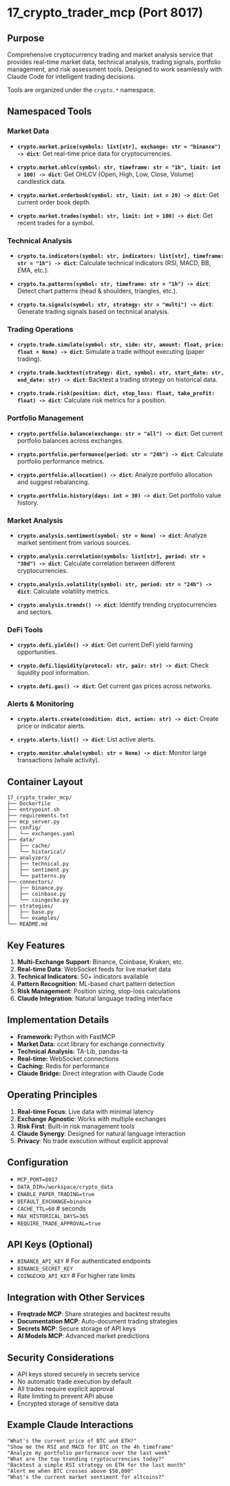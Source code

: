 # 17_crypto_trader_mcp (Port 8017)

## Purpose
Comprehensive cryptocurrency trading and market analysis service that provides real-time market data, technical analysis, trading signals, portfolio management, and risk assessment tools. Designed to work seamlessly with Claude Code for intelligent trading decisions.

Tools are organized under the `crypto.*` namespace.

## Namespaced Tools

### Market Data
- **`crypto.market.price(symbols: list[str], exchange: str = "binance") -> dict`**: 
  Get real-time price data for cryptocurrencies.

- **`crypto.market.ohlcv(symbol: str, timeframe: str = "1h", limit: int = 100) -> dict`**: 
  Get OHLCV (Open, High, Low, Close, Volume) candlestick data.

- **`crypto.market.orderbook(symbol: str, limit: int = 20) -> dict`**: 
  Get current order book depth.

- **`crypto.market.trades(symbol: str, limit: int = 100) -> dict`**: 
  Get recent trades for a symbol.

### Technical Analysis
- **`crypto.ta.indicators(symbol: str, indicators: list[str], timeframe: str = "1h") -> dict`**: 
  Calculate technical indicators (RSI, MACD, BB, EMA, etc.).

- **`crypto.ta.patterns(symbol: str, timeframe: str = "1h") -> dict`**: 
  Detect chart patterns (head & shoulders, triangles, etc.).

- **`crypto.ta.signals(symbol: str, strategy: str = "multi") -> dict`**: 
  Generate trading signals based on technical analysis.

### Trading Operations
- **`crypto.trade.simulate(symbol: str, side: str, amount: float, price: float = None) -> dict`**: 
  Simulate a trade without executing (paper trading).

- **`crypto.trade.backtest(strategy: dict, symbol: str, start_date: str, end_date: str) -> dict`**: 
  Backtest a trading strategy on historical data.

- **`crypto.trade.risk(position: dict, stop_loss: float, take_profit: float) -> dict`**: 
  Calculate risk metrics for a position.

### Portfolio Management
- **`crypto.portfolio.balance(exchange: str = "all") -> dict`**: 
  Get current portfolio balances across exchanges.

- **`crypto.portfolio.performance(period: str = "24h") -> dict`**: 
  Calculate portfolio performance metrics.

- **`crypto.portfolio.allocation() -> dict`**: 
  Analyze portfolio allocation and suggest rebalancing.

- **`crypto.portfolio.history(days: int = 30) -> dict`**: 
  Get portfolio value history.

### Market Analysis
- **`crypto.analysis.sentiment(symbol: str = None) -> dict`**: 
  Analyze market sentiment from various sources.

- **`crypto.analysis.correlation(symbols: list[str], period: str = "30d") -> dict`**: 
  Calculate correlation between different cryptocurrencies.

- **`crypto.analysis.volatility(symbol: str, period: str = "24h") -> dict`**: 
  Calculate volatility metrics.

- **`crypto.analysis.trends() -> dict`**: 
  Identify trending cryptocurrencies and sectors.

### DeFi Tools
- **`crypto.defi.yields() -> dict`**: 
  Get current DeFi yield farming opportunities.

- **`crypto.defi.liquidity(protocol: str, pair: str) -> dict`**: 
  Check liquidity pool information.

- **`crypto.defi.gas() -> dict`**: 
  Get current gas prices across networks.

### Alerts & Monitoring
- **`crypto.alerts.create(condition: dict, action: str) -> dict`**: 
  Create price or indicator alerts.

- **`crypto.alerts.list() -> dict`**: 
  List active alerts.

- **`crypto.monitor.whale(symbol: str = None) -> dict`**: 
  Monitor large transactions (whale activity).

## Container Layout
```
17_crypto_trader_mcp/
├── Dockerfile
├── entrypoint.sh
├── requirements.txt
├── mcp_server.py
├── config/
│   └── exchanges.yaml
├── data/
│   ├── cache/
│   └── historical/
├── analyzers/
│   ├── technical.py
│   ├── sentiment.py
│   └── patterns.py
├── connectors/
│   ├── binance.py
│   ├── coinbase.py
│   └── coingecko.py
├── strategies/
│   ├── base.py
│   └── examples/
└── README.md
```

## Key Features

1. **Multi-Exchange Support**: Binance, Coinbase, Kraken, etc.
2. **Real-time Data**: WebSocket feeds for live market data
3. **Technical Indicators**: 50+ indicators available
4. **Pattern Recognition**: ML-based chart pattern detection
5. **Risk Management**: Position sizing, stop-loss calculations
6. **Claude Integration**: Natural language trading interface

## Implementation Details
- **Framework:** Python with FastMCP
- **Market Data:** ccxt library for exchange connectivity
- **Technical Analysis:** TA-Lib, pandas-ta
- **Real-time:** WebSocket connections
- **Caching:** Redis for performance
- **Claude Bridge:** Direct integration with Claude Code

## Operating Principles
1. **Real-time Focus**: Live data with minimal latency
2. **Exchange Agnostic**: Works with multiple exchanges
3. **Risk First**: Built-in risk management tools
4. **Claude Synergy**: Designed for natural language interaction
5. **Privacy**: No trade execution without explicit approval

## Configuration
- `MCP_PORT=8017`
- `DATA_DIR=/workspace/crypto_data`
- `ENABLE_PAPER_TRADING=true`
- `DEFAULT_EXCHANGE=binance`
- `CACHE_TTL=60` # seconds
- `MAX_HISTORICAL_DAYS=365`
- `REQUIRE_TRADE_APPROVAL=true`

## API Keys (Optional)
- `BINANCE_API_KEY` # For authenticated endpoints
- `BINANCE_SECRET_KEY`
- `COINGECKO_API_KEY` # For higher rate limits

## Integration with Other Services
- **Freqtrade MCP**: Share strategies and backtest results
- **Documentation MCP**: Auto-document trading strategies
- **Secrets MCP**: Secure storage of API keys
- **AI Models MCP**: Advanced market predictions

## Security Considerations
- API keys stored securely in secrets service
- No automatic trade execution by default
- All trades require explicit approval
- Rate limiting to prevent API abuse
- Encrypted storage of sensitive data

## Example Claude Interactions
```
"What's the current price of BTC and ETH?"
"Show me the RSI and MACD for BTC on the 4h timeframe"
"Analyze my portfolio performance over the last week"
"What are the top trending cryptocurrencies today?"
"Backtest a simple RSI strategy on ETH for the last month"
"Alert me when BTC crosses above $50,000"
"What's the current market sentiment for altcoins?"
```